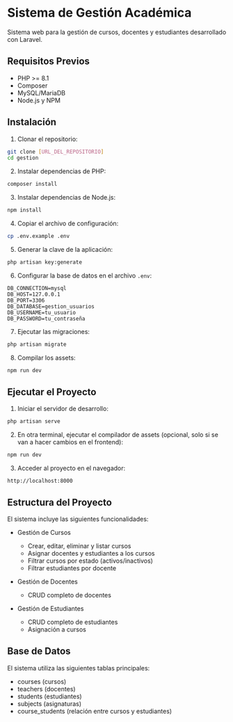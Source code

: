 # Sistema de Gestión Académica

Sistema web para la gestión de cursos, docentes y estudiantes desarrollado con Laravel.

## Requisitos Previos

- PHP >= 8.1
- Composer
- MySQL/MariaDB
- Node.js y NPM

## Instalación

1. Clonar el repositorio:
```bash
git clone [URL_DEL_REPOSITORIO]
cd gestion
```

2. Instalar dependencias de PHP:
```bash
composer install
```

3. Instalar dependencias de Node.js:
```bash
npm install
```

4. Copiar el archivo de configuración:
```bash
cp .env.example .env
```

5. Generar la clave de la aplicación:
```bash
php artisan key:generate
```

6. Configurar la base de datos en el archivo `.env`:
```
DB_CONNECTION=mysql
DB_HOST=127.0.0.1
DB_PORT=3306
DB_DATABASE=gestion_usuarios
DB_USERNAME=tu_usuario
DB_PASSWORD=tu_contraseña
```

7. Ejecutar las migraciones:
```bash
php artisan migrate
```

8. Compilar los assets:
```bash
npm run dev
```

## Ejecutar el Proyecto

1. Iniciar el servidor de desarrollo:
```bash
php artisan serve
```

2. En otra terminal, ejecutar el compilador de assets (opcional, solo si se van a hacer cambios en el frontend):
```bash
npm run dev
```

3. Acceder al proyecto en el navegador:
```
http://localhost:8000
```

## Estructura del Proyecto

El sistema incluye las siguientes funcionalidades:

- Gestión de Cursos
  - Crear, editar, eliminar y listar cursos
  - Asignar docentes y estudiantes a los cursos
  - Filtrar cursos por estado (activos/inactivos)
  - Filtrar estudiantes por docente

- Gestión de Docentes
  - CRUD completo de docentes

- Gestión de Estudiantes
  - CRUD completo de estudiantes
  - Asignación a cursos

## Base de Datos

El sistema utiliza las siguientes tablas principales:
- courses (cursos)
- teachers (docentes)
- students (estudiantes)
- subjects (asignaturas)
- course_students (relación entre cursos y estudiantes)
